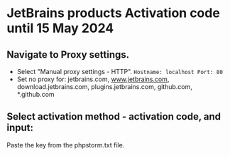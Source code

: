 # JetBrains products Activation code until 15 May 2024
## Navigate to Proxy settings.
- Select "Manual proxy settings - HTTP".
`
Hostname: localhost
Port: 80
`
- Set no proxy for:
jetbrains.com, www.jetbrains.com, download.jetbrains.com, plugins.jetbrains.com, github.com, *.github.com
## Select activation method - activation code, and input:
Paste the key from the phpstorm.txt file.